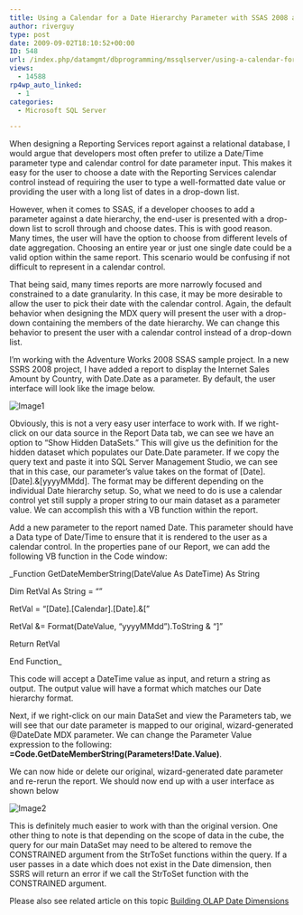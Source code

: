 ```yaml
---
title: Using a Calendar for a Date Hierarchy Parameter with SSAS 2008 and SSRS 2008
author: riverguy
type: post
date: 2009-09-02T18:10:52+00:00
ID: 548
url: /index.php/datamgmt/dbprogramming/mssqlserver/using-a-calendar-for-a-date-hierarchy-pa-2010/
views:
  - 14588
rp4wp_auto_linked:
  - 1
categories:
  - Microsoft SQL Server

---
```

When designing a Reporting Services report against a relational database, I would argue that developers most often prefer to utilize a Date/Time parameter type and calendar control for date parameter input. This makes it easy for the user to choose a date with the Reporting Services calendar control instead of requiring the user to type a well-formatted date value or providing the user with a long list of dates in a drop-down list.

However, when it comes to SSAS, if a developer chooses to add a parameter against a date hierarchy, the end-user is presented with a drop-down list to scroll through and choose dates. This is with good reason. Many times, the user will have the option to choose from different levels of date aggregation. Choosing an entire year or just one single date could be a valid option within the same report. This scenario would be confusing if not difficult to represent in a calendar control.

That being said, many times reports are more narrowly focused and constrained to a date granularity. In this case, it may be more desirable to allow the user to pick their date with the calendar control. Again, the default behavior when designing the MDX query will present the user with a drop-down containing the members of the date hierarchy. We can change this behavior to present the user with a calendar control instead of a drop-down list.

I&#8217;m working with the Adventure Works 2008 SSAS sample project. In a new SSRS 2008 project, I have added a report to display the Internet Sales Amount by Country, with Date.Date as a parameter. By default, the user interface will look like the image below.

![Image1][1]

Obviously, this is not a very easy user interface to work with. If we right-click on our data source in the Report Data tab, we can see we have an option to &#8220;Show Hidden DataSets.&#8221; This will give us the definition for the hidden dataset which populates our Date.Date parameter. If we copy the query text and paste it into SQL Server Management Studio, we can see that in this case, our parameter&#8217;s value takes on the format of [Date].[Date].&[yyyyMMdd]. The format may be different depending on the individual Date hierarchy setup. So, what we need to do is use a calendar control yet still supply a proper string to our main dataset as a parameter value. We can accomplish this with a VB function within the report.

Add a new parameter to the report named Date. This parameter should have a Data type of Date/Time to ensure that it is rendered to the user as a calendar control. In the properties pane of our Report, we can add the following VB function in the Code window:

_Function GetDateMemberString(DateValue As DateTime) As String
       
Dim RetVal As String = &#8220;&#8221;
       
RetVal = &#8220;[Date].[Calendar].[Date].&[&#8221;
       
RetVal &= Format(DateValue, &#8220;yyyyMMdd&#8221;).ToString & &#8220;]&#8221;
       
Return RetVal
  
End Function_

This code will accept a DateTime value as input, and return a string as output. The output value will have a format which matches our Date hierarchy format.

Next, if we right-click on our main DataSet and view the Parameters tab, we will see that our date parameter is mapped to our original, wizard-generated @DateDate MDX parameter. We can change the Parameter Value expression to the following: **=Code.GetDateMemberString(Parameters!Date.Value)**. 

We can now hide or delete our original, wizard-generated date parameter and re-rerun the report. We should now end up with a user interface as shown below

![Image2][2]

This is definitely much easier to work with than the original version. One other thing to note is that depending on the scope of data in the cube, the query for our main DataSet may need to be altered to remove the CONSTRAINED argument from the StrToSet functions within the query. If a user passes in a date which does not exist in the Date dimension, then SSRS will return an error if we call the StrToSet function with the CONSTRAINED argument.

Please also see related article on this topic [Building OLAP Date Dimensions][3]

 [1]: http://img215.imageshack.us/img215/7002/image1z.jpg "Image1"
 [2]: http://img30.imageshack.us/img30/3941/image2qnd.jpg "Image2"
 [3]: http://www.setfocus.com/TechnicalArticles/Articles/BuildingOLAPDateDimensions.aspx